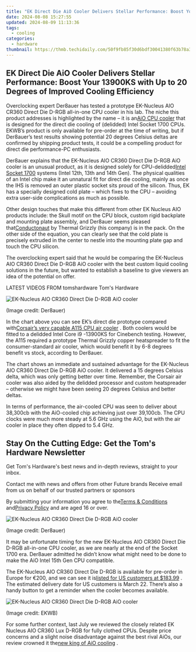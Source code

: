 ```yaml
---
title: "EK Direct Die AiO Cooler Delivers Stellar Performance: Boost Your 13900KS with Up to 20 Degrees of Improved Cooling Efficiency"
date: 2024-08-08 15:27:55
updated: 2024-08-09 11:13:36
tags:
  - cooling
categories:
  - hardware
thumbnail: https://thmb.techidaily.com/50f9fb85f30d6bdf30041380f63b78a3de31a8743fa324bf24feee43e5b085f4.jpg
---
```


## EK Direct Die AiO Cooler Delivers Stellar Performance: Boost Your 13900KS with Up to 20 Degrees of Improved Cooling Efficiency

Overclocking expert Der8auer has tested a prototype EK-Nucleus AIO CR360 Direct Die D-RGB all-in-one CPU cooler in his lab. The niche this product addresses is highlighted by the name – it is an[AiO CPU cooler](https://www.tomshardware.com/reviews/best-cpu-coolers,4181.html) that is designed for the direct die cooling of (delidded) Intel Socket 1700 CPUs. EKWB’s product is only available for pre-order at the time of writing, but if Der8auer’s test results showing potential 20 degrees Celsius deltas are confirmed by shipping product tests, it could be a compelling product for direct die performance-PC enthusiasts.

 Der8auer explains that the EK-Nucleus AIO CR360 Direct Die D-RGB AiO cooler is an unusual product, as it is designed solely for CPU-delidded[Intel Socket 1700](https://www.tomshardware.com/news/amd-takes-jab-at-intel-over-lga1700-platform-longevity) systems (Intel 12th, 13th and 14th Gen). The physical qualities of an Intel chip make it an unnatural fit for direct die cooling, mainly as once the IHS is removed an outer plastic socket sits proud of the silicon. Thus, EK has a specially designed cold plate – which fixes to the CPU – avoiding extra user-side complications as much as possible.

 Other design touches that make this different from other EK Nucleus AIO products include: the Skull motif on the CPU block, custom rigid backplate and mounting plate assembly, and Der8auer seems pleased that[Conductonaut](https://www.tomshardware.com/best-picks/best-thermal-paste) by Thermal Grizzly (his company) is in the pack. On the other side of the equation, you can clearly see that the cold plate is precisely extruded in the center to nestle into the mounting plate gap and touch the CPU silicon.

 The overclocking expert said that he would be comparing the EK-Nucleus AIO CR360 Direct Die D-RGB AiO cooler with the best custom liquid cooling solutions in the future, but wanted to establish a baseline to give viewers an idea of the potential on offer.

 LATEST VIDEOS FROM tomshardware Tom's Hardware

![EK-Nucleus AIO CR360 Direct Die D-RGB AiO cooler](https://cdn.mos.cms.futurecdn.net/Mqvy3Y6vrwuksYvcHVpUaJ-320-80.jpg)

 (Image credit: Der8auer)

 In the chart above you can see EK’s direct die prototype compared with[Corsair’s very capable A115 CPU air cooler](https://www.tomshardware.com/pc-components/cooling/corsair-air-a115-cooler-review/2) . Both coolers would be fitted to a delidded Intel Core i9 -13900KS for Cinebench testing. However, the A115 required a prototype Thermal Grizzly copper heatspreader to fit the consumer-standard air cooler, which would benefit it by 6-8 degrees benefit vs stock, according to Der8auer.

 The chart shows an immediate and sustained advantage for the EK-Nucleus AIO CR360 Direct Die D-RGB AiO cooler. It delivered a 15 degrees Celsius delta, which was only getting better over time. Remember, the Corsair air cooler was also aided by the delidded processor and custom heatspreader – otherwise we might have been seeing 20 degrees Celsius and better deltas.

 In terms of performance, the air-cooled CPU was seen to deliver about 38,300cb with the AiO-cooled chip achieving just over 39,100cb. The CPU clocks were much more steady at 5.6 GHz using the AiO, but with the air cooler in place they often dipped to 5.4 GHz.

## Stay On the Cutting Edge: Get the Tom's Hardware Newsletter

 Get Tom's Hardware's best news and in-depth reviews, straight to your inbox.

 Contact me with news and offers from other Future brands  Receive email from us on behalf of our trusted partners or sponsors

 By submitting your information you agree to the[Terms & Conditions](https://futureplc.com/terms-conditions/) and[Privacy Policy](https://futureplc.com/privacy-policy/) and are aged 16 or over.

![EK-Nucleus AIO CR360 Direct Die D-RGB AiO cooler](https://cdn.mos.cms.futurecdn.net/wmRXDJgtnnLnPhD5DLfZMJ-320-80.jpg)

 (Image credit: Der8auer)

 It may be unfortunate timing for the new EK-Nucleus AIO CR360 Direct Die D-RGB all-in-one CPU cooler, as we are nearly at the end of the Socket 1700 era. Der8auer admitted he didn’t know what might need to be done to make the AiO Intel 15th Gen CPU compatible.

 The EK-Nucleus AIO CR360 Direct Die D-RGB is available for pre-order in Europe for €200, and we can see it is[listed for US customers at $183.99](https://www.ekwb.com/shop/ek-nucleus-aio-cr360-direct-die-d-rgb-1700) . The estimated delivery date for US customers is March 22\. There’s also a handy button to get a reminder when the cooler becomes available.

![EK-Nucleus AIO CR360 Direct Die D-RGB AiO cooler](https://cdn.mos.cms.futurecdn.net/DwdkCF27CRpbAtFLxxyV8J-320-80.jpg)

(Image credit: EKWB)

 For some further context, last July we reviewed the closely related EK Nucleus AIO CR360 Lux D-RGB for fully clothed CPUs. Despite price concerns and a slight noise disadvantage against the best rival AiOs, our review crowned it the[new king of AiO cooling](https://www.tomshardware.com/reviews/ek-nucleus-aio-cr360-lux-d-rgb) .


<ins class="adsbygoogle"
     style="display:block"
     data-ad-format="autorelaxed"
     data-ad-client="ca-pub-7571918770474297"
     data-ad-slot="1223367746"></ins>



<ins class="adsbygoogle"
     style="display:block"
     data-ad-client="ca-pub-7571918770474297"
     data-ad-slot="8358498916"
     data-ad-format="auto"
     data-full-width-responsive="true"></ins>
